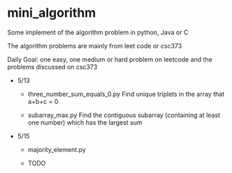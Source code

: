 # mini_algorithm
Some implement of the algorithm problem in python, Java or C 

The algorithm problems are mainly from leet code or csc373

Daily Goal: one easy, one medium or hard problem on leetcode and the problems discussed on csc373


* 5/13 

    - three_number_sum_equals_0.py    Find unique triplets in the array that a+b+c = 0
    
    - subarray_max.py      Find the contiguous subarray (containing at least one number) which has the largest sum

* 5/15
    
    - majority_element.py 

    - TODO

